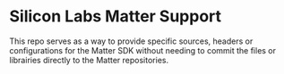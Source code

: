 # Silicon Labs Matter Support
This repo serves as a way to provide specific sources, headers or configurations for the Matter SDK without needing to commit the files or librairies directly to the Matter repositories.
